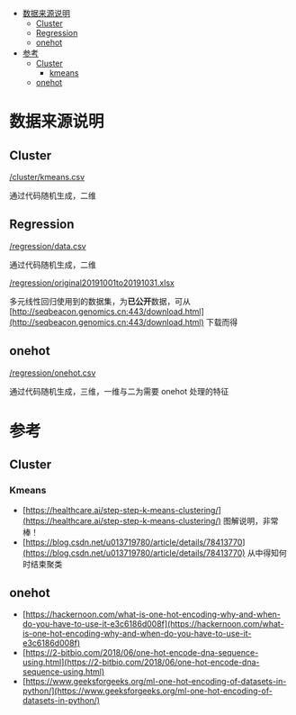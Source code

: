 
* [数据来源说明](#数据来源说明)
    * [Cluster](#cluster1)
    * [Regression](#regression1)
    * [onehot](#onehot1)
* [参考](#参考)
    * [Cluster](#cluster2)
        * [kmeans](#kmeans1)
    * [onehot](#onehot2)


# 数据来源说明

## <span id="cluster1">Cluster</span>

[/cluster/kmeans.csv](./cluster/kmeans.csv)

通过代码随机生成，二维

## <span id="regression1">Regression</span>

[/regression/data.csv](./regression/data.csv)

通过代码随机生成，二维

[/regression/original20191001to20191031.xlsx](./original20191001to20191031.xlsx)

多元线性回归使用到的数据集，为**已公开**数据，可从 [http://seqbeacon.genomics.cn:443/download.html](http://seqbeacon.genomics.cn:443/download.html) 下载而得

## <span id="onehot1">onehot</span>

[/regression/onehot.csv](./regression/onehot.csv)

通过代码随机生成，三维，一维与二为需要 onehot 处理的特征

# 参考

## <span id="cluster2">Cluster</span>

### <span id="kmeans1">Kmeans</span>

* [https://healthcare.ai/step-step-k-means-clustering/](https://healthcare.ai/step-step-k-means-clustering/) 图解说明，非常棒！
* [https://blog.csdn.net/u013719780/article/details/78413770](https://blog.csdn.net/u013719780/article/details/78413770) 从中得知何时结束聚类

## <span id="onehot2">onehot</span>

* [https://hackernoon.com/what-is-one-hot-encoding-why-and-when-do-you-have-to-use-it-e3c6186d008f](https://hackernoon.com/what-is-one-hot-encoding-why-and-when-do-you-have-to-use-it-e3c6186d008f)
* [https://2-bitbio.com/2018/06/one-hot-encode-dna-sequence-using.html](https://2-bitbio.com/2018/06/one-hot-encode-dna-sequence-using.html)
* [https://www.geeksforgeeks.org/ml-one-hot-encoding-of-datasets-in-python/](https://www.geeksforgeeks.org/ml-one-hot-encoding-of-datasets-in-python/)
